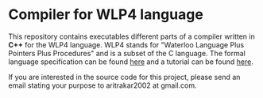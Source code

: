# Compiler for WLP4 language

This repository contains executables different parts of a compiler written in **C++** for the WLP4 language. WLP4 stands for "Waterloo Language Plus Pointers Plus Procedures" and is a subset of the C language. The formal language specification can be found [here](https://student.cs.uwaterloo.ca/~cs241/wlp4/WLP4.html) and a tutorial can be found [here](https://student.cs.uwaterloo.ca/~cs241/wlp4/WLP4tutorial.html).

If you are interested in the source code for this project, please send an email stating your purpose to aritrakar2002 at gmail.com.
